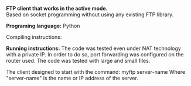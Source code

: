 **FTP client that works in the active mode. <br/>**
Based on socket programming without using any existing FTP library.
     
**Programing language:**  Python
               
Compiling instructions:

**Running instructions:** The code was tested even under NAT technology with a private IP. In order to do so, port forwarding was configured on the router used. The code was tested with large and small files. 

 The client designed to start with the command: myftp server-name
 Where "server-name" is the name or IP address of the server.
